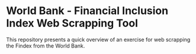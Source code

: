 # World Bank - Financial Inclusion Index Web Scrapping Tool
This repository presents a quick overview of an exercise for web scrapping the Findex from the World Bank.
